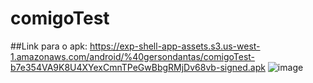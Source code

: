 # comigoTest


##Link para o apk: https://exp-shell-app-assets.s3.us-west-1.amazonaws.com/android/%40gersondantas/comigoTest-b7e354VA9K8U4XYexCmnTPeGwBbgRMjDv68vb-signed.apk    ![image](https://user-images.githubusercontent.com/53773325/117753154-62a14100-b1ee-11eb-8fa8-78e3f36b8f40.png)

